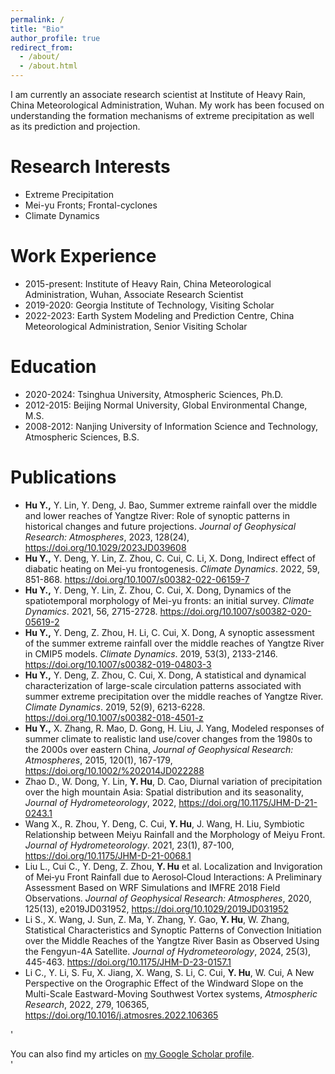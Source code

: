 ```yaml
---
permalink: /
title: "Bio"
author_profile: true
redirect_from: 
  - /about/
  - /about.html
---
```


I am currently an associate research scientist at Institute of Heavy Rain, China Meteorological Administration, Wuhan. My work has been focused on understanding the formation mechanisms of extreme precipitation as well as its prediction and projection.

Research Interests
======
* Extreme Precipitation
* Mei-yu Fronts; Frontal-cyclones
* Climate Dynamics

Work Experience
======
- 2015-present: Institute of Heavy Rain, China Meteorological Administration, Wuhan, Associate Research Scientist
- 2019-2020: Georgia Institute of Technology, Visiting Scholar
- 2022-2023: Earth System Modeling and Prediction Centre, China Meteorological Administration, Senior Visiting Scholar

Education
======
- 2020-2024: Tsinghua University, Atmospheric Sciences, Ph.D.
- 2012-2015: Beijing Normal University, Global Environmental Change, M.S.
- 2008-2012: Nanjing University of Information Science and Technology, Atmospheric Sciences, B.S.

Publications
======
- **Hu Y.,** Y. Lin, Y. Deng, J. Bao, Summer extreme rainfall over the middle and lower reaches of Yangtze River: Role of synoptic patterns in historical changes and future projections. *Journal of Geophysical Research: Atmospheres*, 2023, 128(24), https://doi.org/10.1029/2023JD039608
- **Hu Y.,** Y. Deng, Y. Lin, Z. Zhou, C. Cui, C. Li, X. Dong, Indirect effect of diabatic heating on Mei-yu frontogenesis. *Climate Dynamics*. 2022, 59, 851-868. https://doi.org/10.1007/s00382-022-06159-7
- **Hu Y.,** Y. Deng, Y. Lin, Z. Zhou, C. Cui, X. Dong, Dynamics of the spatiotemporal morphology of Mei-yu fronts: an initial survey. *Climate Dynamics*. 2021, 56, 2715-2728. https://doi.org/10.1007/s00382-020-05619-2
- **Hu Y.,** Y. Deng, Z. Zhou, H. Li, C. Cui, X. Dong, A synoptic assessment of the summer extreme rainfall over the middle reaches of Yangtze River in CMIP5 models. *Climate Dynamics*. 2019, 53(3), 2133-2146. https://doi.org/10.1007/s00382-019-04803-3
- **Hu Y.,** Y. Deng, Z. Zhou, C. Cui, X. Dong, A statistical and dynamical characterization of large-scale circulation patterns associated with summer extreme precipitation over the middle reaches of Yangtze River. *Climate Dynamics*. 2019, 52(9), 6213-6228. https://doi.org/10.1007/s00382-018-4501-z
- **Hu Y.,** X. Zhang, R. Mao, D. Gong, H. Liu, J. Yang, Modeled responses of summer climate to realistic land use/cover changes from the 1980s to the 2000s over eastern China, *Journal of Geophysical Research: Atmospheres*, 2015, 120(1), 167-179, https://doi.org/10.1002/%202014JD022288
-	Zhao D., W. Dong, Y. Lin, **Y. Hu**, D. Cao, Diurnal variation of precipitation over the high mountain Asia: Spatial distribution and its seasonality, *Journal of Hydrometeorology*, 2022, https://doi.org/10.1175/JHM-D-21-0243.1
-	Wang X., R. Zhou, Y. Deng, C. Cui, **Y. Hu**, J. Wang, H. Liu, Symbiotic Relationship between Meiyu Rainfall and the Morphology of Meiyu Front. *Journal of Hydrometeorology*. 2021, 23(1), 87-100, https://doi.org/10.1175/JHM-D-21-0068.1
-	Liu L., Cui C., Y. Deng, Z. Zhou, **Y. Hu** et al. Localization and Invigoration of Mei‐yu Front Rainfall due to Aerosol‐Cloud Interactions: A Preliminary Assessment Based on WRF Simulations and IMFRE 2018 Field Observations. *Journal of Geophysical Research: Atmospheres*, 2020, 125(13), e2019JD031952, https://doi.org/10.1029/2019JD031952
-	Li S., X. Wang, J. Sun, Z. Ma, Y. Zhang, Y. Gao, **Y. Hu**, W. Zhang, Statistical Characteristics and Synoptic Patterns of Convection Initiation over the Middle Reaches of the Yangtze River Basin as Observed Using the Fengyun-4A Satellite. *Journal of Hydrometeorology*, 2024, 25(3), 445-463. https://doi.org/10.1175/JHM-D-23-0157.1
-	Li C., Y. Li, S. Fu, X. Jiang, X. Wang, S. Li, C. Cui, **Y. Hu**, W. Cui, A New Perspective on the Orographic Effect of the Windward Slope on the Multi-Scale Eastward-Moving Southwest Vortex systems, *Atmospheric Research*, 2022, 279, 106365, https://doi.org/10.1016/j.atmosres.2022.106365

 ' <div class="wordwrap">You can also find my articles on <a href="{{site.author.googlescholar}}">my Google Scholar profile</a>.</div>'
